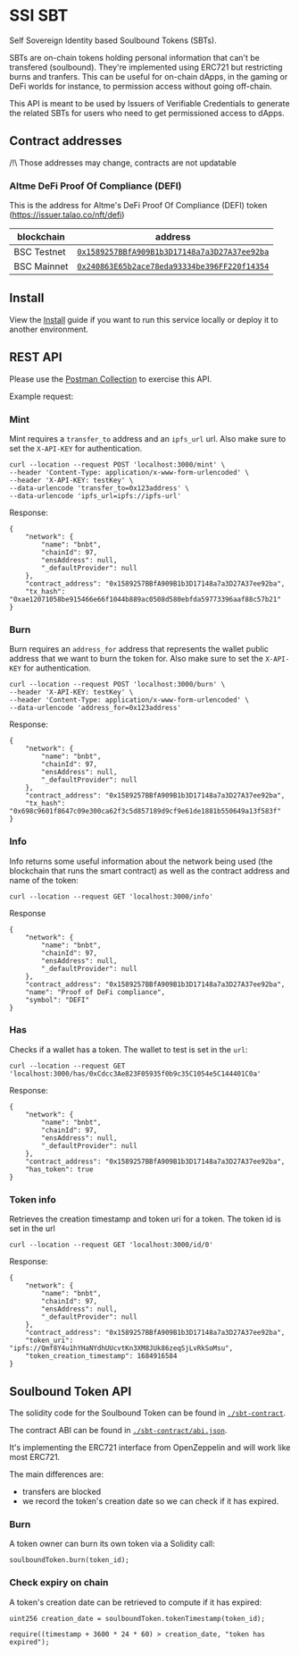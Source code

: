 # SSI SBT

Self Sovereign Identity based Soulbound Tokens (SBTs).

SBTs are on-chain tokens holding personal information that can't be transfered (soulbound).
They're implemented using ERC721 but restricting burns and tranfers.
This can be useful for on-chain dApps, in the gaming or DeFi worlds for instance, to permission access without going off-chain.

This API is meant to be used by Issuers of Verifiable Credentials to generate the related SBTs for users who need to get permissioned access to dApps.

## Contract addresses

/!\ Those addresses may change, contracts are not updatable

### Altme DeFi Proof Of Compliance (DEFI)

This is the address for Altme's DeFi Proof Of Compliance (DEFI) token (https://issuer.talao.co/nft/defi)

| blockchain  | address                                                                                                                        |
| ----------- | ------------------------------------------------------------------------------------------------------------------------------ |
| BSC Testnet | [`0x1589257BBfA909B1b3D17148a7a3D27A37ee92ba`](https://testnet.bscscan.com/address/0x1589257BBfA909B1b3D17148a7a3D27A37ee92ba) |
| BSC Mainnet | [`0x240863E65b2ace78eda93334be396FF220f14354`](https://bscscan.com/address/0x240863E65b2ace78eda93334be396FF220f14354)         |

## Install

View the [Install](./INSTALL.md) guide if you want to run this service locally or deploy it to another environment.

## REST API

Please use the [Postman Collection](./postman/test-collection.json) to exercise this API.

Example request:

### Mint

Mint requires a `transfer_to` address and an `ipfs_url` url. Also make sure to set the `X-API-KEY` for authentication.

```curl
curl --location --request POST 'localhost:3000/mint' \
--header 'Content-Type: application/x-www-form-urlencoded' \
--header 'X-API-KEY: testKey' \
--data-urlencode 'transfer_to=0x123address' \
--data-urlencode 'ipfs_url=ipfs://ipfs-url'
```

Response:

```
{
    "network": {
        "name": "bnbt",
        "chainId": 97,
        "ensAddress": null,
        "_defaultProvider": null
    },
    "contract_address": "0x1589257BBfA909B1b3D17148a7a3D27A37ee92ba",
    "tx_hash": "0xae12071058be915466e66f1044b889ac0508d580ebfda59773396aaf88c57b21"
}
```

### Burn

Burn requires an `address_for` address that represents the wallet public address that we want to burn the token for. Also make sure to set the `X-API-KEY` for authentication.

```curl
curl --location --request POST 'localhost:3000/burn' \
--header 'X-API-KEY: testKey' \
--header 'Content-Type: application/x-www-form-urlencoded' \
--data-urlencode 'address_for=0x123address'
```

Response:

```
{
    "network": {
        "name": "bnbt",
        "chainId": 97,
        "ensAddress": null,
        "_defaultProvider": null
    },
    "contract_address": "0x1589257BBfA909B1b3D17148a7a3D27A37ee92ba",
    "tx_hash": "0x698c9601f8647c09e300ca62f3c5d857189d9cf9e61de1881b550649a13f583f"
}
```

### Info

Info returns some useful information about the network being used (the blockchain that runs the smart contract) as well as the contract address and name of the token:

```curl
curl --location --request GET 'localhost:3000/info'
```

Response

```
{
    "network": {
        "name": "bnbt",
        "chainId": 97,
        "ensAddress": null,
        "_defaultProvider": null
    },
    "contract_address": "0x1589257BBfA909B1b3D17148a7a3D27A37ee92ba",
    "name": "Proof of DeFi compliance",
    "symbol": "DEFI"
}
```

### Has

Checks if a wallet has a token. The wallet to test is set in the `url`:

```
curl --location --request GET 'localhost:3000/has/0xCdcc3Ae823F05935f0b9c35C1054e5C144401C0a'
```

Response:

```
{
    "network": {
        "name": "bnbt",
        "chainId": 97,
        "ensAddress": null,
        "_defaultProvider": null
    },
    "contract_address": "0x1589257BBfA909B1b3D17148a7a3D27A37ee92ba",
    "has_token": true
}
```

### Token info

Retrieves the creation timestamp and token uri for a token. The token id is set in the url

```
curl --location --request GET 'localhost:3000/id/0'
```

Response:

```
{
    "network": {
        "name": "bnbt",
        "chainId": 97,
        "ensAddress": null,
        "_defaultProvider": null
    },
    "contract_address": "0x1589257BBfA909B1b3D17148a7a3D27A37ee92ba",
    "token_uri": "ipfs://Qmf8Y4u1hYHaNYdhUUcvtKn3XM8JUk86zeqSjLvRkSoMsu",
    "token_creation_timestamp": 1684916584
}
```

## Soulbound Token API

The solidity code for the Soulbound Token can be found in [`./sbt-contract`](./sbt-contract/contracts/SoulboundTokens.sol).

The contract ABI can be found in [`./sbt-contract/abi.json`](./sbt-contract/abi.json).

It's implementing the ERC721 interface from OpenZeppelin and will work like most ERC721.

The main differences are:

- transfers are blocked
- we record the token's creation date so we can check if it has expired.

### Burn

A token owner can burn its own token via a Solidity call:

```solidity
soulboundToken.burn(token_id);
```

### Check expiry on chain

A token's creation date can be retrieved to compute if it has expired:

```solidity
uint256 creation_date = soulboundToken.tokenTimestamp(token_id);

require((timestamp + 3600 * 24 * 60) > creation_date, "token has expired");
```
